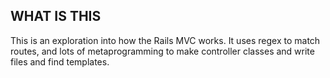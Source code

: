 ## WHAT IS THIS

This is an exploration into how the Rails MVC works. It uses regex to match routes, and lots of metaprogramming to make controller classes and write files and find templates.
